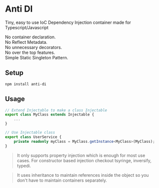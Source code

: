 # Anti DI

Tiny, easy to use IoC Dependency Injection container made for Typescript/Javascript

No container declaration. <br>
No Reflect Metadata. <br>
No unnecessary decorators. <br>
No over the top features. <br>
Simple Static Singleton Pattern. <br>

## Setup

```shell
npm install anti-di
```

## Usage

```Typescript
// Extend Injectable to make a class Injectable
export class MyClass extends Injectable {
    ...
}

// Use Injectable class
export class UserService {
    private readonly myClass = MyClass.getInstance<MyClass>(MyClass);
}

```

> It only supports property injection which is enough for most use cases. For constructor based injection checkout tsyringe, inversify, typedi.

> It uses inheritance to maintain references inside the object so you don't have to maintain containers separately.
